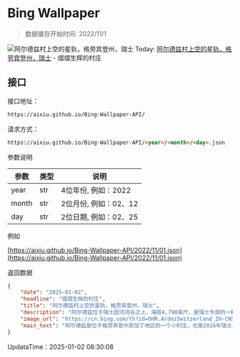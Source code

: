 # Bing Wallpaper

> 数据缓存开始时间: 2022/11/1

![阿尔德兹村上空的星轨，格劳宾登州，瑞士](https://cn.bing.com/th?id=OHR.ArdezSwitzerland_ZH-CN5605305240_1920x1080.webp)
Today: [阿尔德兹村上空的星轨，格劳宾登州，瑞士](https://cn.bing.com/th?id=OHR.ArdezSwitzerland_ZH-CN5605305240_1920x1080.webp) - 熠熠生辉的村庄

## 接口

接口地址：

```html
https://aixiu.github.io/Bing-Wallpaper-API/
```

请求方式：

```html
https://aixiu.github.io/Bing-Wallpaper-API/<year>/<month>/<day>.json
```

参数说明

| 参数 | 类型 | 说明 |
| - | - | - |
| year | str | 4位年份, 例如：2022 |
| month | str | 2位月份, 例如：02、12 |
| day | str | 2位日期, 例如：02、25 |

例如

[https://aixiu.github.io/Bing-Wallpaper-API/2022/11/01.json](https://aixiu.github.io/Bing-Wallpaper-API/2022/11/01.json)

返回数据

```json
{
    "date": "2025-01-02",
    "headline": "熠熠生辉的村庄",
    "title": "阿尔德兹村上空的星轨，格劳宾登州，瑞士",
    "description": "阿尔德兹位于瑞士因河河谷之上，海拔4,790英尺，是瑞士东部的一颗隐藏明珠，以其深厚的文化底蕴和对历史保护的卓越成就而闻名。这如画般的村庄正是今日图片的主角，展示了瑞士罗曼什语区的丰富传统和独特语言。村庄中的房屋都用石膏刻画装饰图案和彩色壁画装饰，这是恩加丁地区标志性的艺术风格。村庄的历史可以追溯到公元840年，当时它被称为阿尔代兹。村内的斯坦斯堡城堡最初属于库尔主教。尽管在1499 年的土瓦本战争中被摧毁，但城堡的塔楼多次被修复，如今仍屹立于此，骄傲地诉说着它的过去。阿尔德兹因其卓越的历史保护成就，于1975年被选为瑞士的模范村庄，其历史魅力因此得以完整保存。",
    "image_url": "https://cn.bing.com/th?id=OHR.ArdezSwitzerland_ZH-CN5605305240_1920x1080.webp",
    "main_text": "阿尔德兹是位于格劳宾登州恩加丁地区的一个小村庄，也是2016年瑞士最美村庄评选中进入决赛的四个村庄之一。这里有斯坦斯堡城堡的遗迹和圣卢修斯教堂的遗址，是瑞士四个受保护的古村之一。"
}
```

UpdataTime：2025-01-02 08:30:08

